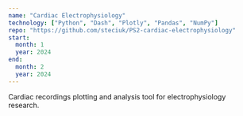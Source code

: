 ```yaml
---
name: "Cardiac Electrophysiology"
technology: ["Python", "Dash", "Plotly", "Pandas", "NumPy"]
repo: "https://github.com/steciuk/PS2-cardiac-electrophysiology"
start:
  month: 1
  year: 2024
end:
  month: 2
  year: 2024
---
```

Cardiac recordings plotting and analysis tool for electrophysiology research.